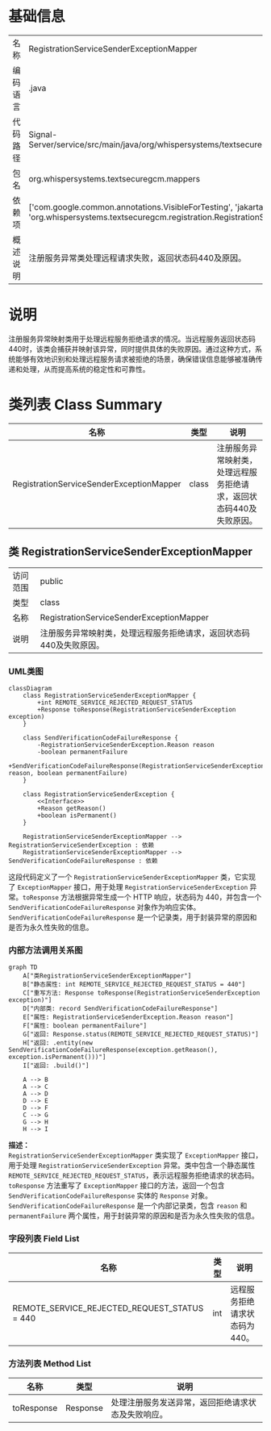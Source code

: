 # 基础信息

|      |      |
|------|------|
| 名称 | RegistrationServiceSenderExceptionMapper |
| 编码语言 | .java |
| 代码路径 | Signal-Server/service/src/main/java/org/whispersystems/textsecuregcm/mappers/RegistrationServiceSenderExceptionMapper.java |
| 包名 | org.whispersystems.textsecuregcm.mappers |
| 依赖项 | ['com.google.common.annotations.VisibleForTesting', 'jakarta.ws.rs.core.Response', 'jakarta.ws.rs.ext.ExceptionMapper', 'org.whispersystems.textsecuregcm.registration.RegistrationServiceSenderException'] |
| 概述说明 | 注册服务异常类处理远程请求失败，返回状态码440及原因。 |

# 说明

注册服务异常映射类用于处理远程服务拒绝请求的情况。当远程服务返回状态码440时，该类会捕获并映射该异常，同时提供具体的失败原因。通过这种方式，系统能够有效地识别和处理远程服务请求被拒绝的场景，确保错误信息能够被准确传递和处理，从而提高系统的稳定性和可靠性。

# 类列表 Class Summary

| 名称   | 类型  | 说明 |
|-------|------|-------------|
| RegistrationServiceSenderExceptionMapper | class | 注册服务异常映射类，处理远程服务拒绝请求，返回状态码440及失败原因。 |



## 类 RegistrationServiceSenderExceptionMapper

|      |      |
|------|------|
| 访问范围 | public |
| 类型 | class |
| 名称 | RegistrationServiceSenderExceptionMapper |
| 说明 | 注册服务异常映射类，处理远程服务拒绝请求，返回状态码440及失败原因。 |


### UML类图

```mermaid
classDiagram
    class RegistrationServiceSenderExceptionMapper {
        +int REMOTE_SERVICE_REJECTED_REQUEST_STATUS
        +Response toResponse(RegistrationServiceSenderException exception)
    }

    class SendVerificationCodeFailureResponse {
        -RegistrationServiceSenderException.Reason reason
        -boolean permanentFailure
        +SendVerificationCodeFailureResponse(RegistrationServiceSenderException.Reason reason, boolean permanentFailure)
    }

    class RegistrationServiceSenderException {
        <<Interface>>
        +Reason getReason()
        +boolean isPermanent()
    }

    RegistrationServiceSenderExceptionMapper --> RegistrationServiceSenderException : 依赖
    RegistrationServiceSenderExceptionMapper --> SendVerificationCodeFailureResponse : 依赖
```

这段代码定义了一个 `RegistrationServiceSenderExceptionMapper` 类，它实现了 `ExceptionMapper` 接口，用于处理 `RegistrationServiceSenderException` 异常。`toResponse` 方法根据异常生成一个 HTTP 响应，状态码为 440，并包含一个 `SendVerificationCodeFailureResponse` 对象作为响应实体。`SendVerificationCodeFailureResponse` 是一个记录类，用于封装异常的原因和是否为永久性失败的信息。


### 内部方法调用关系图

```mermaid
graph TD
    A["类RegistrationServiceSenderExceptionMapper"]
    B["静态属性: int REMOTE_SERVICE_REJECTED_REQUEST_STATUS = 440"]
    C["重写方法: Response toResponse(RegistrationServiceSenderException exception)"]
    D["内部类: record SendVerificationCodeFailureResponse"]
    E["属性: RegistrationServiceSenderException.Reason reason"]
    F["属性: boolean permanentFailure"]
    G["返回: Response.status(REMOTE_SERVICE_REJECTED_REQUEST_STATUS)"]
    H["返回: .entity(new SendVerificationCodeFailureResponse(exception.getReason(), exception.isPermanent()))"]
    I["返回: .build()"]

    A --> B
    A --> C
    A --> D
    D --> E
    D --> F
    C --> G
    G --> H
    H --> I
```

**描述：**  
`RegistrationServiceSenderExceptionMapper` 类实现了 `ExceptionMapper` 接口，用于处理 `RegistrationServiceSenderException` 异常。类中包含一个静态属性 `REMOTE_SERVICE_REJECTED_REQUEST_STATUS`，表示远程服务拒绝请求的状态码。`toResponse` 方法重写了 `ExceptionMapper` 接口的方法，返回一个包含 `SendVerificationCodeFailureResponse` 实体的 `Response` 对象。`SendVerificationCodeFailureResponse` 是一个内部记录类，包含 `reason` 和 `permanentFailure` 两个属性，用于封装异常的原因和是否为永久性失败的信息。

### 字段列表 Field List

| 名称  | 类型  | 说明 |
|-------|-------|------|
| REMOTE_SERVICE_REJECTED_REQUEST_STATUS = 440 | int | 远程服务拒绝请求状态码为440。 |

### 方法列表 Method List

| 名称  | 类型  | 说明 |
|-------|-------|------|
| toResponse | Response | 处理注册服务发送异常，返回拒绝请求状态及失败响应。 |




